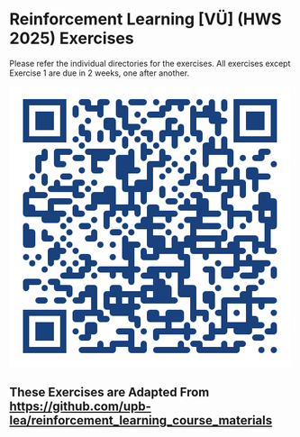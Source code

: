 # Reinforcement Learning [VÜ] (HWS 2025) Exercises

Please refer the individual directories for the exercises. All exercises except Exercise 1 are due in 2 weeks, one after another.

![QR Code](./qr_code_for_github.png)

## These Exercises are Adapted From https://github.com/upb-lea/reinforcement_learning_course_materials